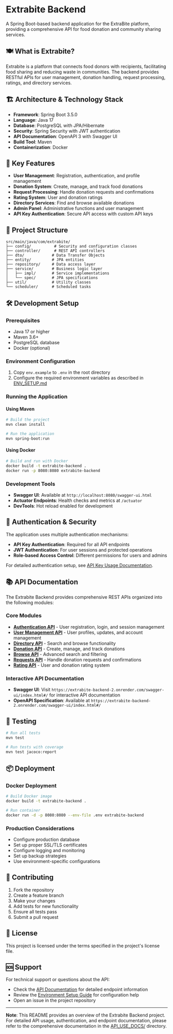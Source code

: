# Extrabite Backend

A Spring Boot-based backend application for the ExtraBite platform, providing a comprehensive API for food donation and community sharing services.

## 🍽️ What is Extrabite?

Extrabite is a platform that connects food donors with recipients, facilitating food sharing and reducing waste in communities. The backend provides RESTful APIs for user management, donation handling, request processing, ratings, and directory services.

## 🏗️ Architecture & Technology Stack

- **Framework**: Spring Boot 3.5.0
- **Language**: Java 17
- **Database**: PostgreSQL with JPA/Hibernate
- **Security**: Spring Security with JWT authentication
- **API Documentation**: OpenAPI 3 with Swagger UI
- **Build Tool**: Maven
- **Containerization**: Docker

## 🚀 Key Features

- **User Management**: Registration, authentication, and profile management
- **Donation System**: Create, manage, and track food donations
- **Request Processing**: Handle donation requests and confirmations
- **Rating System**: User and donation ratings
- **Directory Services**: Find and browse available donations
- **Admin Panel**: Administrative functions and user management
- **API Key Authentication**: Secure API access with custom API keys

## 📁 Project Structure

```
src/main/java/com/extrabite/
├── config/          # Security and configuration classes
├── controller/      # REST API controllers
├── dto/            # Data Transfer Objects
├── entity/         # JPA entities
├── repository/     # Data access layer
├── service/        # Business logic layer
│   ├── impl/       # Service implementations
│   └── spec/       # JPA specifications
├── util/           # Utility classes
└── scheduler/      # Scheduled tasks
```

## 🛠️ Development Setup

### Prerequisites

- Java 17 or higher
- Maven 3.6+
- PostgreSQL database
- Docker (optional)

### Environment Configuration

1. Copy `env.example` to `.env` in the root directory
2. Configure the required environment variables as described in [ENV_SETUP.md](ENV_SETUP.md)

### Running the Application

#### Using Maven
```bash
# Build the project
mvn clean install

# Run the application
mvn spring-boot:run
```

#### Using Docker
```bash
# Build and run with Docker
docker build -t extrabite-backend .
docker run -p 8080:8080 extrabite-backend
```

### Development Tools

- **Swagger UI**: Available at `http://localhost:8080/swagger-ui.html`
- **Actuator Endpoints**: Health checks and metrics at `/actuator`
- **DevTools**: Hot reload enabled for development

## 🔐 Authentication & Security

The application uses multiple authentication mechanisms:

- **API Key Authentication**: Required for all API endpoints
- **JWT Authentication**: For user sessions and protected operations
- **Role-based Access Control**: Different permissions for users and admins

For detailed authentication setup, see [API Key Usage Documentation](API_USE_DOCS/1_API_KEY_USAGE.md).

## 📚 API Documentation

The Extrabite Backend provides comprehensive REST APIs organized into the following modules:

### Core Modules
- **[Authentication API](API_USE_DOCS/2_AUTH_API_DOCS.md)** - User registration, login, and session management
- **[User Management API](API_USE_DOCS/3_USER_MODULE_API_DOCS.md)** - User profiles, updates, and account management
- **[Directory API](API_USE_DOCS/4_FIND_DIRECTORY_API_DOCS.md)** - Search and browse functionality
- **[Donation API](API_USE_DOCS/5_DONATION_API_DOCS.md)** - Create, manage, and track donations
- **[Browse API](API_USE_DOCS/6_BROWSE_API_DOCS.md)** - Advanced search and filtering
- **[Requests API](API_USE_DOCS/7_REQUESTS_API_DOCS.md)** - Handle donation requests and confirmations
- **[Rating API](API_USE_DOCS/8_RATING_API_DOCS.md)** - User and donation rating system

### Interactive API Documentation
- **Swagger UI**: Visit `https://extrabite-backend-2.onrender.com/swagger-ui/index.html#/` for interactive API documentation
- **OpenAPI Specification**: Available at `https://extrabite-backend-2.onrender.com/swagger-ui/index.html#/`

## 🧪 Testing

```bash
# Run all tests
mvn test

# Run tests with coverage
mvn test jacoco:report
```

## 📦 Deployment

### Docker Deployment
```bash
# Build Docker image
docker build -t extrabite-backend .

# Run container
docker run -d -p 8080:8080 --env-file .env extrabite-backend
```

### Production Considerations
- Configure production database
- Set up proper SSL/TLS certificates
- Configure logging and monitoring
- Set up backup strategies
- Use environment-specific configurations

## 🤝 Contributing

1. Fork the repository
2. Create a feature branch
3. Make your changes
4. Add tests for new functionality
5. Ensure all tests pass
6. Submit a pull request

## 📄 License

This project is licensed under the terms specified in the project's license file.

## 🆘 Support

For technical support or questions about the API:
- Check the [API Documentation](API_USE_DOCS/) for detailed endpoint information
- Review the [Environment Setup Guide](ENV_SETUP.md) for configuration help
- Open an issue in the project repository

---

**Note**: This README provides an overview of the Extrabite Backend project. For detailed API usage, authentication, and endpoint documentation, please refer to the comprehensive documentation in the [API_USE_DOCS/](API_USE_DOCS/) directory. 
